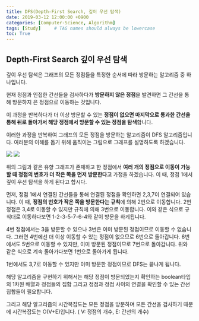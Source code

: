 ```yaml
---
title: DFS(Depth-First Search, 깊이 우선 탐색)
date: 2019-03-12 12:00:00 +0900
categories: [Computer-Science, Algorithm]
tags: [Study]     # TAG names should always be lowercase
toc: True
---
```


## Depth-First Search 깊이 우선 탐색

깊이 우선 탐색은 그래프의 모든 정점들을 특정한 순서에 따라 방문하는 알고리즘 중 하나입니다.

현재 정점과 인접한 간선들을 검사하다가 **방문하지 않은 정점**을 발견하면 그 간선을 통해 방문하지 은 정점으로 이동하는 것입니다.

이 과정을 반복하다가 더 이상 방문할 수 있는 **정점이 없으면 마지막으로 통과한 간선을 통해 뒤로 돌아가서 해당 정점에서 방문할 수 있는 정점을 탐색**합니다.

이러한 과정을 반복하여 그래프의 모든 정점을 방문하는 알고리즘이 DFS 알고리즘입니다. 여러분의 이해를 돕기 위해 움직이는 그림으로 그래프를 설명하도록 하겠습니다.

![](https://user-images.githubusercontent.com/19174106/52938690-9ee5ee00-33a5-11e9-9e03-e86618ca83f4.gif)
![](https://user-images.githubusercontent.com/19174106/52938694-9f7e8480-33a5-11e9-9699-db4dab8ebc86.jpg)


위의 그림과 같은 유향 그래프가 존재하고 한 정점에서 **여러 개의 정점으로 이동이 가능할 때 정점의 번호가 더 작은 쪽을 먼저 방문한다고** 가정을 하겠습니다. 이 때, 정점 1에서 깊이 우선 탐색을 하게 된다고 합시다.

먼저, 정점 1에서 연결된 간선들을 통해 연결된 정점을 확인하면 2,3,7이 연결되어 있습니다. 이 때, **정점의 번호가 작은 쪽을 방문한다는 규칙**에 의해 2번으로 이동합니다. 2번 정점은 3,4로 이동할 수 있지만 규칙에 의해 3번으로 이동합니다. 이와 같은 식으로 규칙대로 이동하다보면 1-2-3-5-7-6-4와 같이 방문을 하게됩니다.

4번 정점에서는 3을 방문할 수 있으나 3번은 이미 방문된 정점이므로 이동할 수 없습니다. 그러면 4번에선 더 이상 이동할 수 있는 정점이 없으므로 6번으로 돌아갑니다. 6번에서도 5번으로 이동할 수 있지만, 이미 방문된 정점이므로 7번으로 돌아갑니다. 위와 같은 식으로 계속 돌아가다보면 1번으로 돌아가게 됩니다.

1번에서도 3,7로 이동할 수 있지만 이미 방문한 정점이므로 DFS는 끝나게 됩니다.

해당 알고리즘을 구현하기 위해서는 해당 정점이 방문되었는지 확인하는 boolean타입의 1차원 배열과 정점들의 집합 그리고 정점과 정점 사이의 연결을 확인할 수 있는 간선 집합들이 필요합니다.

그리고 해당 알고리즘의 시간복잡도는 모든 정점을 방문하며 모든 간선을 검사하기 때문에 시간복잡도는 O(V+E)입니다. ( V: 정점의 개수, E: 간선의 개수)
